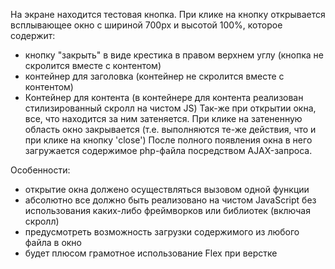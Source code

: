 На экране находится тестовая кнопка.
При клике на кнопку открывается всплывающее окно c шириной 700px и высотой 100%, которое содержит:
- кнопку "закрыть" в виде крестика в правом верхнем углу (кнопка не скролится вместе с контентом)
- контейнер для заголовка (контейнер не скролится вместе с контентом)
- Контейнер для контента (в контейнере для контента реализован стилизированный скролл на чистом JS)
Так-же при открытии окна, все, что находится за ним затеняется. При клике на затененную область окно закрывается (т.е. выполняются те-же действия, что и при клике на кнопку 'close')
После полного появления окна в него загружается содержимое php-файла посредством AJAX-запроса.

Особенности:
- открытие окна должено осуществляться вызовом одной функции
- абсолютно все должно быть реализовано на чистом JavaScript без использования каких-либо фреймворков или библиотек (включая скролл)
- предусмотреть возможность загрузки содержимого из любого файла в окно
- будет плюсом грамотное использование Flex при верстке
